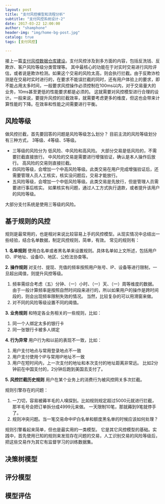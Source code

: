 ```yaml
---
layout: post
title: "支付风控模型和流程分析"
subtitle: "支付风控系统设计-2"
date: 2017-03-22 12:00:00
author: "shamphone"
header-img: "img/home-bg-post.jpg"
catalog: true
tags: [支付风控]

---
```


接上一篇[支付风控数据仓库建设](http://blog.lixf.cn/essay/2016/12/18/risk-2-database/)。支付风控涉及到多方面的内容，包括反洗钱、反欺诈、客户风险等级分类管理等。 其中最核心的功能在于对实时交易进行风险评估，或者说是欺诈检测。如果这个交易的风险太高，则会执行拦截。由于反欺诈检测是在交易时实时进行的，在要求不能误拦截的同时，还有用户体验上的要求，即不能占用太多时间，一般要求风控操作必须控制在100ms以内，对于交易量大的业务，10ms甚至更低的性能要求都是必须的。 这就需要对风控模型进行合理的设计。一般来说，要提升风控的拦截效率，就需要考虑更多的维度，但这也会带来计算性能的下降。在效率和性能之间需要进行平衡。  

## 风险等级

做风控拦截，首先要回答的问题是风险等级怎么划分？ 目前主流的风险等级划分有三种方式， 3等级、4等级、5等级。  
- 三等级的风险分为 低风险、中风险和高风险。 大部分交易是低风险的，不需要拦截直接放行。 中风险的交易是需要进行增强验证，确认是本人操作后放行。 高风险的交易则直接拦截。   
- 四风险等级，会增加一个中高风险等级。此类交易在用户完成增强验证后，还需要管理人员人工核实，核实没问题后，交易才能放行。 
- 五风险等级，会增加一个中低风险等级。此类交易是先放行，但是管理人员需要进行事后核实。 如果核实有问题，通过人工方式执行退款，或者提升该用户的风险等级。

大部分支付系统是使用三等级的风险。 

## 基于规则的风控

规则是最常用的，也是相对来说比较容易上手的风控模型。从现实情况中总结出一些经验，结合名单数据，制定风控规则，简单，有效。 常见的规则有：

**1. 名单规则**
使用白名单或者黑名单来设置规则。具体名单如上文所述，包括用户ID、IP地址、设备ID、地区、公检法协查等。 

**2. 操作规则**
对支付、提现、充值的频率按照用户账号、IP、设备等进行限制，一旦超出阈值，则提升风控等级。 
1. 频率需综合考虑（五）分钟、（一）小时、（一）天、（一）周等维度的数据。由于一般计算频率是按照自然时间段来进行的，所以如果用户的操作是跨时间段的，则会出现频率限制失效的情况。 当然，比较复杂的可以用滑窗来做。   
2. 对不同的风险等级设置不同的阈值。

**3. 业务规则** 
和特定各业务相关的一些规则，比如：
1. 同一个人绑定太多的银行卡  
2. 同一张银行卡被多人绑定  


**4. 行为异常**
用户行为和以前的表现不一致，比如：
1. 用户支付地点与常用登录地点不一致    
2. 用户支付使用个IP与常用IP地址不一致  
3. 用户在短时间内，上一次支付的地址和本次支付的地址距离非常远。 比如2分钟前在中国支付的，2分钟后跑到美国去支付了。 

**5. 风控拦截历史规则**
用户在某个业务上的消费行为被风控网关多次拦截。 

规则引擎存在的问题：
1. 一刀切，容易被薅羊毛的人嗅探到。比如规则规定超过5000元就进行拦截，那羊毛号会把订单拆分成4999元来做。 一天限制10笔，那就薅到9笔就停手了。    
2. 规则冲突问题。当一笔交易命中IP白名单和额度黑名单的时候应该如何处理？  

规则引擎看起来简单，但也是最实用的一类模型。 它是其它风控模型的基础。实践中，首先使用已知的规则来发现存在问题的交易，人工识别交易的风险等级后，把这些交易作为其它有监督学习的训练数据集。 

## 决策树模型


## 评分模型

## 模型评估
  